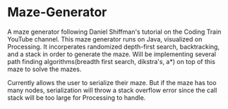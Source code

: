 # Maze-Generator
A maze generator following Daniel Shiffman's tutorial on the Coding Train YouTube channel.
This maze generator runs on Java, visualized on Processing. It incorperates randomized depth-first search, backtracking, and a stack in order to generate the maze. Will be implementing several path finding algorithms(breadth first search, dikstra's, a*) on top of this maze to solve the mazes.

Currently allows the user to serialize their maze. But if the maze has too many nodes, serialization will throw a stack overflow error since the call stack will be too large for Processing to handle.


